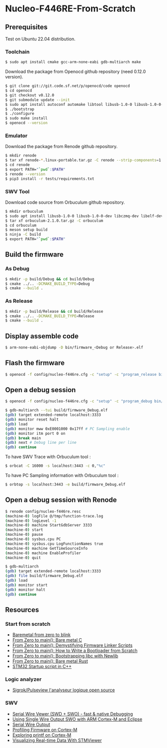 # Nucleo-F446RE-From-Scratch
## Prerequisites
Test on Ubuntu 22.04 distribution.
### Toolchain
```bash
$ sudo apt install cmake gcc-arm-none-eabi gdb-multiarch make
```
Download the package from Openocd github repository (need 0.12.0 version).
```bash
$ git clone git://git.code.sf.net/p/openocd/code openocd
$ cd openocd
$ git checkout v0.12.0
$ git submodule update --init
$ sudo apt install autoconf automake libtool libusb-1.0-0 libusb-1.0-0-dev make pkg-config texinfo
$ ./bootstrap
$ ./configure
$ sudo make install
$ openocd --version
```
### Emulator
Download the package from Renode github repository.
```bash
$ mkdir renode
$ tar xf renode-*.linux-portable.tar.gz -C renode --strip-components=1
$ cd renode
$ export PATH="`pwd`:$PATH"
$ renode --version
$ pip3 install -r tests/requirements.txt
```
### SWV Tool
Download code source from Orbuculum github repository.
```bash
$ mkdir orbuculum
$ sudo apt install libusb-1.0-0 libusb-1.0-0-dev libczmq-dev libelf-dev libcapstone-dev libsdl2-2.0-0 libsdl2-dev libncurses-dev meson ncurses-base ninja-build pkg-config
$ tar xf orbuculum-2.1.0.tar.gz -C orbuculum
$ cd orbuculum
$ meson setup build
$ ninja -C build
$ export PATH="`pwd`:$PATH"
```
## Build the firmware
### As Debug
```bash
$ mkdir -p build/Debug && cd build/Debug
$ cmake ../.. -DCMAKE_BUILD_TYPE=Debug
$ cmake --build .
```
### As Release
```bash
$ mkdir -p build/Release && cd build/Release
$ cmake ../.. -DCMAKE_BUILD_TYPE=Release
$ cmake --build .
```
## Display assemble code
```bash
$ arm-none-eabi-objdump -D bin/firmware_<Debug or Release>.elf
```
## Flash the firmware
```bash
$ openocd -f config/nucleo-f446re.cfg -c "setup" -c "program_release bin/firmware_<Debug or release>.elf"
```
## Open a debug session
```bash
$ openocd -f config/nucleo-f446re.cfg -c "setup" -c "program_debug bin/firmware_Debug.elf"
```
```bash
$ gdb-multiarch --tui build/firmware_Debug.elf
(gdb) target extended-remote localhost:3333
(gdb) monitor reset halt
(gdb) load
(gdb) monitor mww 0xE0001000 0x17ff # PC Sampling enable
(gdb) monitor itm port 0 on
(gdb) break main
(gdb) next # Debug line per line
(gdb) continue
```
To have SWV Trace with Orbuculum tool :
```bash
$ orbcat -C 16000 -s localhost:3443 -c 0,"%c"
```
To have PC Sampling information with Orbuculum tool :
```bash
$ orbtop -s localhost:3443 -e build/firmware_Debug.elf
```
## Open a debug session with Renode
```bash
$ renode config/nucleo-f446re.resc
(machine-0) logFile @/tmp/function-trace.log
(machine-0) logLevel -1
(machine-0) machine StartGdbServer 3333
(machine-0) start
(machine-0) pause
(machine-0) sysbus.cpu PC
(machine-0) sysbus.cpu LogFunctionNames true
(machine-0) machine GetTimeSourceInfo
(machine-0) machine EnableProfiler
(machine-0) quit
```
```bash
$ gdb-multiarch
(gdb) target extended-remote localhost:3333
(gdb) file build/firmware_Debug.elf
(gdb) load
(gdb) monitor start
(gdb) monitor halt
(gdb) continue
```

## Resources
### Start from scratch
- [Baremetal from zero to blink](https://www.linuxembedded.fr/2021/02/bare-metal-from-zero-to-blink)
- [From Zero to main(): Bare metal C](https://interrupt.memfault.com/blog/zero-to-main-1)
- [From Zero to main(): Demystifying Firmware Linker Scripts](https://interrupt.memfault.com/blog/how-to-write-linker-scripts-for-firmware)
- [From Zero to main(): How to Write a Bootloader from Scratch](https://interrupt.memfault.com/blog/how-to-write-a-bootloader-from-scratch)
- [From Zero to main(): Bootstrapping libc with Newlib](https://interrupt.memfault.com/blog/boostrapping-libc-with-newlib#from-zero-to-main-bootstrapping-libc-with-newlib)
- [From Zero to main(): Bare metal Rust](https://interrupt.memfault.com/blog/zero-to-main-rust-1)
- [STM32 Startup script in C++](https://medium.com/@csrohit/stm32-startup-script-in-c-b01e47c55179)
### Logic analyzer
- [Sigrok/Pulseview l'analyseur logique open source](https://linuxembedded.fr/2014/10/sigrokpulseview-lanalyseur-logique-open-source)
### SWV
- [Serial Wire Vewer (SWD + SWO) - fast & native Debugging](https://www.codeinsideout.com/blog/stm32/swv)
- [Using Single Wire Output SWO with ARM Cortex-M and Eclipse](https://mcuoneclipse.com/2016/10/17/tutorial-using-single-wire-output-swo-with-arm-cortex-m-and-eclipse)
- [Serial Wire Output](https://black-magic.org/usage/swo.html)
- [Profiling Firmware on Cortex-M](https://interrupt.memfault.com/blog/profiling-firmware-on-cortex-m)
- [Exploring printf on Cortex-M](https://interrupt.memfault.com/blog/printf-on-embedded)
- [Visualizing Real-time Data With STMViewer](https://interrupt.memfault.com/blog/stm-viewer-debug)
